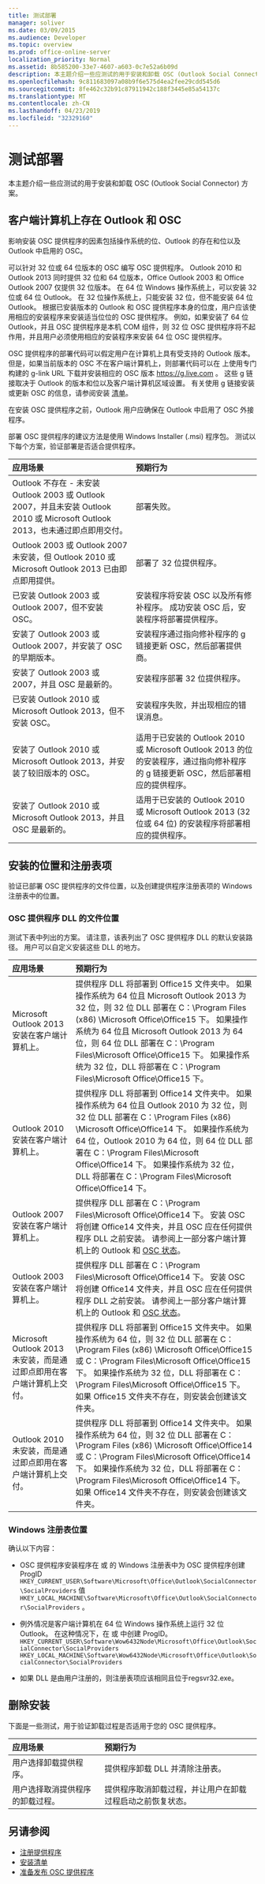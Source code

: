 ```yaml
---
title: 测试部署
manager: soliver
ms.date: 03/09/2015
ms.audience: Developer
ms.topic: overview
ms.prod: office-online-server
localization_priority: Normal
ms.assetid: 8b585200-33e7-4607-a603-0c7e52a6b09d
description: 本主题介绍一些应测试的用于安装和卸载 OSC (Outlook Social Connector) 方案。
ms.openlocfilehash: 9c811683097a08b9f6e575d4ea2fee29cdd545d6
ms.sourcegitcommit: 8fe462c32b91c87911942c188f3445e85a54137c
ms.translationtype: MT
ms.contentlocale: zh-CN
ms.lasthandoff: 04/23/2019
ms.locfileid: "32329160"
---
```

# <a name="testing-deployment"></a>测试部署

本主题介绍一些应测试的用于安装和卸载 OSC (Outlook Social Connector) 方案。

<a name="olosc_TestingDeployment_PresenceOfOutlook"> </a>

## <a name="presence-of-outlook-and-the-osc-on-client-computer"></a>客户端计算机上存在 Outlook 和 OSC

影响安装 OSC 提供程序的因素包括操作系统的位、Outlook 的存在和位以及 Outlook 中启用的 OSC。
  
可以针对 32 位或 64 位版本的 OSC 编写 OSC 提供程序。 Outlook 2010 和 Outlook 2013 同时提供 32 位和 64 位版本，Office Outlook 2003 和 Office Outlook 2007 仅提供 32 位版本。 在 64 位 Windows 操作系统上，可以安装 32 位或 64 位 Outlook。 在 32 位操作系统上，只能安装 32 位，但不能安装 64 位 Outlook。 根据已安装版本的 Outlook 和 OSC 提供程序本身的位度，用户应该使用相应的安装程序来安装适当位位的 OSC 提供程序。 例如，如果安装了 64 位 Outlook，并且 OSC 提供程序是本机 COM 组件，则 32 位 OSC 提供程序将不起作用，并且用户必须使用相应的安装程序来安装 64 位 OSC 提供程序。
  
OSC 提供程序的部署代码可以假定用户在计算机上具有受支持的 Outlook 版本。 但是，如果当前版本的 OSC 不在客户端计算机上，则部署代码可以在 上使用专门构建的 g-link URL 下载并安装相应的 OSC 版本 https://g.live.com 。 这些 g 链接取决于 Outlook 的版本和位以及客户端计算机区域设置。 有关使用 g 链接安装或更新 OSC 的信息，请参阅安装 [清单](installation-checklist.md)。
  
在安装 OSC 提供程序之前，Outlook 用户应确保在 Outlook 中启用了 OSC 外接程序。
  
部署 OSC 提供程序的建议方法是使用 Windows Installer (.msi) 程序包。 测试以下每个方案，验证部署是否适合提供程序。
  
|**应用场景**|**预期行为**|
|:-----|:-----|
|Outlook 不存在 - 未安装 Outlook 2003 或 Outlook 2007，并且未安装 Outlook 2010 或 Microsoft Outlook 2013，也未通过即点即用交付。  <br/> |部署失败。  <br/> |
|Outlook 2003 或 Outlook 2007 未安装，但 Outlook 2010 或 Microsoft Outlook 2013 已由即点即用提供。  <br/> |部署了 32 位提供程序。  <br/> |
|已安装 Outlook 2003 或 Outlook 2007，但不安装 OSC。  <br/> |安装程序将安装 OSC 以及所有修补程序。 成功安装 OSC 后，安装程序将部署提供程序。  <br/> |
|安装了 Outlook 2003 或 Outlook 2007，并安装了 OSC 的早期版本。  <br/> |安装程序通过指向修补程序的 g 链接更新 OSC，然后部署提供商。  <br/> |
|安装了 Outlook 2003 或 2007，并且 OSC 是最新的。  <br/> |安装程序部署 32 位提供程序。  <br/> |
|已安装 Outlook 2010 或 Microsoft Outlook 2013，但不安装 OSC。  <br/> |安装程序失败，并出现相应的错误消息。  <br/> |
|安装了 Outlook 2010 或 Microsoft Outlook 2013，并安装了较旧版本的 OSC。  <br/> |适用于已安装的 Outlook 2010 或 Microsoft Outlook 2013 的位的安装程序，通过指向修补程序的 g 链接更新 OSC，然后部署相应的提供程序。  <br/> |
|安装了 Outlook 2010 或 Microsoft Outlook 2013，并且 OSC 是最新的。  <br/> |适用于已安装的 Outlook 2010 或 Microsoft Outlook 2013 (32 位或 64 位) 的安装程序将部署相应的提供程序。  <br/> |

<a name="olosc_TestingDeployment_PresenceOfOutlook"> </a>

## <a name="installed-location-and-registry-keys"></a>安装的位置和注册表项

验证已部署 OSC 提供程序的文件位置，以及创建提供程序注册表项的 Windows 注册表中的位置。
  
### <a name="file-location-for-osc-provider-dlls"></a>OSC 提供程序 DLL 的文件位置

测试下表中列出的方案。 请注意，该表列出了 OSC 提供程序 DLL 的默认安装路径。 用户可以自定义安装这些 DLL 的地方。
  
|**应用场景**|**预期行为**|
|:-----|:-----|
|Microsoft Outlook 2013 安装在客户端计算机上。  <br/> |提供程序 DLL 将部署到 Office15 文件夹中。 如果操作系统为 64 位且 Microsoft Outlook 2013 为 32 位，则 32 位 DLL 部署在 C：\Program Files (x86) \Microsoft Office\Office15 下。 如果操作系统为 64 位且 Microsoft Outlook 2013 为 64 位，则 64 位 DLL 部署在 C：\Program Files\Microsoft Office\Office15 下。 如果操作系统为 32 位，DLL 将部署在 C：\Program Files\Microsoft Office\Office15 下。  <br/> |
|Outlook 2010 安装在客户端计算机上。  <br/> |提供程序 DLL 将部署到 Office14 文件夹中。 如果操作系统为 64 位且 Outlook 2010 为 32 位，则 32 位 DLL 部署在 C：\Program Files (x86) \Microsoft Office\Office14 下。 如果操作系统为 64 位，Outlook 2010 为 64 位，则 64 位 DLL 部署在 C：\Program Files\Microsoft Office\Office14 下。 如果操作系统为 32 位，DLL 将部署在 C：\Program Files\Microsoft Office\Office14 下。  <br/> |
|Outlook 2007 安装在客户端计算机上。  <br/> |提供程序 DLL 部署在 C：\Program Files\Microsoft Office\Office14 下。 安装 OSC 将创建 Office14 文件夹，并且 OSC 应在任何提供程序 DLL 之前安装。 请参阅上一部分客户端计算机上的 Outlook 和 [OSC 状态](#olosc_TestingDeployment_PresenceOfOutlook)。  <br/> |
|Outlook 2003 安装在客户端计算机上。  <br/> |提供程序 DLL 部署在 C：\Program Files\Microsoft Office\Office14 下。 安装 OSC 将创建 Office14 文件夹，并且 OSC 应在任何提供程序 DLL 之前安装。 请参阅上一部分客户端计算机上的 Outlook 和 [OSC 状态](#olosc_TestingDeployment_PresenceOfOutlook)。  <br/> |
|Microsoft Outlook 2013 未安装，而是通过即点即用在客户端计算机上交付。  <br/> |提供程序 DLL 将部署到 Office15 文件夹中。 如果操作系统为 64 位，则 32 位 DLL 部署在 C：\Program Files (x86) \Microsoft Office\Office15 或 C：\Program Files\Microsoft Office\Office15 下。 如果操作系统为 32 位，DLL 将部署在 C：\Program Files\Microsoft Office\Office15 下。 如果 Office15 文件夹不存在，则安装会创建该文件夹。  <br/> |
|Outlook 2010 未安装，而是通过即点即用在客户端计算机上交付。  <br/> |提供程序 DLL 将部署到 Office14 文件夹中。 如果操作系统为 64 位，则 32 位 DLL 部署在 C：\Program Files (x86) \Microsoft Office\Office14 或 C：\Program Files\Microsoft Office\Office14 下。 如果操作系统为 32 位，DLL 将部署在 C：\Program Files\Microsoft Office\Office14 下。 如果 Office14 文件夹不存在，则安装会创建该文件夹。  <br/> |
   
### <a name="windows-registry-locations"></a>Windows 注册表位置

确认以下内容：
  
- OSC 提供程序安装程序在 或 的 Windows 注册表中为 OSC 提供程序创建 ProgID  `HKEY_CURRENT_USER\Software\Microsoft\Office\Outlook\SocialConnector\SocialProviders` 值  `HKEY_LOCAL_MACHINE\Software\Microsoft\Office\Outlook\SocialConnector\SocialProviders` 。 
    
- 例外情况是客户端计算机在 64 位 Windows 操作系统上运行 32 位 Outlook。 在这种情况下，在 或 中创建 ProgID。 `HKEY_CURRENT_USER\Software\Wow6432Node\Microsoft\Office\Outlook\SocialConnector\SocialProviders` `HKEY_LOCAL_MACHINE\Software\Wow6432Node\Microsoft\Office\Outlook\SocialConnector\SocialProviders`
    
- 如果 DLL 是由用户注册的，则注册表项应该相同且位于regsvr32.exe。

<a name="olosc_TestingDeployment_PresenceOfOutlook"> </a>

## <a name="removing-the-installation"></a>删除安装

下面是一些测试，用于验证卸载过程是否适用于您的 OSC 提供程序。
  
|**应用场景**|**预期行为**|
|:-----|:-----|
|用户选择卸载提供程序。  <br/> |提供程序卸载 DLL 并清除注册表。  <br/> |
|用户选择取消提供程序的卸载过程。  <br/> |提供程序取消卸载过程，并让用户在卸载过程启动之前恢复状态。  <br/> |
   
## <a name="see-also"></a>另请参阅

- [注册提供程序](registering-a-provider.md)  
- [安装清单](installation-checklist.md)
- [准备发布 OSC 提供程序](getting-ready-to-release-an-osc-provider.md)

